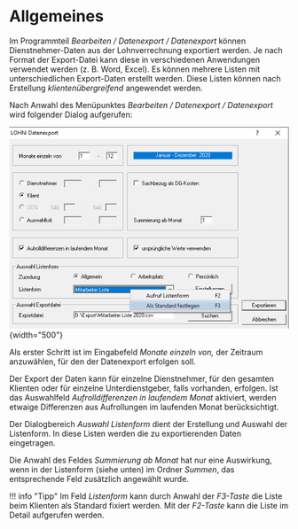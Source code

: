 # Allgemeines

Im Programmteil *Bearbeiten / Datenexport / Datenexport* können Dienstnehmer-Daten aus der Lohnverrechnung exportiert werden. Je nach Format der Export-Datei kann diese in verschiedenen Anwendungen verwendet werden (z. B. Word, Excel). Es können mehrere Listen mit unterschiedlichen Export-Daten erstellt werden. Diese Listen können nach Erstellung *klientenübergreifend* angewendet werden.

Nach Anwahl des Menüpunktes *Bearbeiten / Datenexport / Datenexport* wird folgender Dialog aufgerufen:

![Image](<img/image282.png>){width="500"}

Als erster Schritt ist im Eingabefeld *Monate einzeln von,* der Zeitraum anzuwählen, für den der Datenexport erfolgen soll.

Der Export der Daten kann für einzelne Dienstnehmer, für den gesamten Klienten oder für einzelne Unterdienstgeber, falls vorhanden, erfolgen. Ist das Auswahlfeld *Aufrolldifferenzen in laufendem Monat* aktiviert, werden etwaige Differenzen aus Aufrollungen im laufenden Monat berücksichtigt.

Der Dialogbereich *Auswahl Listenform* dient der Erstellung und Auswahl der Listenform. In diese Listen werden die zu exportierenden Daten eingetragen.

Die Anwahl des Feldes *Summierung ab Monat* hat nur eine Auswirkung, wenn in der Listenform (siehe unten) im Ordner *Summen*, das entsprechende Feld zusätzlich angewählt wurde.

!!! info "Tipp"
    Im Feld *Listenform* kann durch Anwahl der *F3-Taste* die Liste beim Klienten als Standard fixiert werden. Mit der *F2-Taste* kann die Liste im Detail aufgerufen werden.